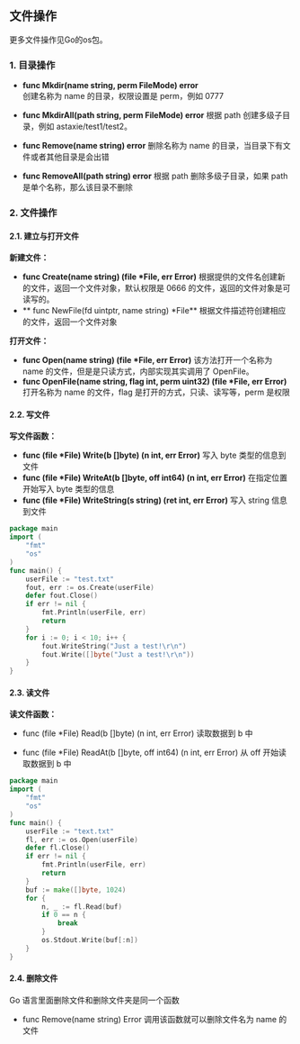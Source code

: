 ## 文件操作

更多文件操作见Go的os包。

### 1. 目录操作

- **func Mkdir(name string, perm FileMode) error**  
  创建名称为 name 的目录，权限设置是 perm，例如 0777


- **func MkdirAll(path string, perm FileMode) error**
  根据 path 创建多级子目录，例如 astaxie/test1/test2。
- **func Remove(name string) error** 
  删除名称为 name 的目录，当目录下有文件或者其他目录是会出错
- **func RemoveAll(path string) error** 
  根据 path 删除多级子目录，如果 path 是单个名称，那么该目录不删除

 

### 2. 文件操作

#### 2.1. 建立与打开文件

 **新建文件：** 

- **func Create(name string) (file \*File, err Error)**
  根据提供的文件名创建新的文件，返回一个文件对象，默认权限是 0666 的文件，返回的文件对象是可读写的。
- ** func NewFile(fd uintptr, name string) \*File** 
  根据文件描述符创建相应的文件，返回一个文件对象

**打开文件：** 

-  **func Open(name string) (file \*File, err Error)**
  该方法打开一个名称为 name 的文件，但是是只读方式，内部实现其实调用了 OpenFile。
-  **func OpenFile(name string, flag int, perm uint32) (file \*File, err Error)**
  打开名称为 name 的文件，flag 是打开的方式，只读、读写等，perm 是权限

#### 2.2. 写文件

**写文件函数：**

- **func (file \*File) Write(b []byte) (n int, err Error)** 
  写入 byte 类型的信息到文件 
- **func (file \*File) WriteAt(b []byte, off int64) (n int, err Error)**
  在指定位置开始写入 byte 类型的信息 
- **func (file \*File) WriteString(s string) (ret int, err Error)**
  写入 string 信息到文件

```go
package main
import (
    "fmt"
    "os"
)
func main() {
    userFile := "test.txt"
    fout, err := os.Create(userFile)
    defer fout.Close()
    if err != nil {
        fmt.Println(userFile, err)
        return
    }
    for i := 0; i < 10; i++ {
        fout.WriteString("Just a test!\r\n")
        fout.Write([]byte("Just a test!\r\n"))
    }
}
```

#### 2.3. 读文件  

**读文件函数：**

- func (file *File) Read(b []byte) (n int, err Error) 
  读取数据到 b 中 


- func (file *File) ReadAt(b []byte, off int64) (n int, err Error)
   从 off 开始读取数据到 b 中

```go
package main
import (
    "fmt"
    "os"
)
func main() {
    userFile := "text.txt"
    fl, err := os.Open(userFile)
    defer fl.Close()
    if err != nil {
        fmt.Println(userFile, err)
        return
    }
    buf := make([]byte, 1024)
    for {
        n, _ := fl.Read(buf)
        if 0 == n {
            break
        }
        os.Stdout.Write(buf[:n])
    }
}
```

#### 2.4. 删除文件

Go 语言里面删除文件和删除文件夹是同一个函数

- func Remove(name string) Error
  调用该函数就可以删除文件名为 name 的文件

